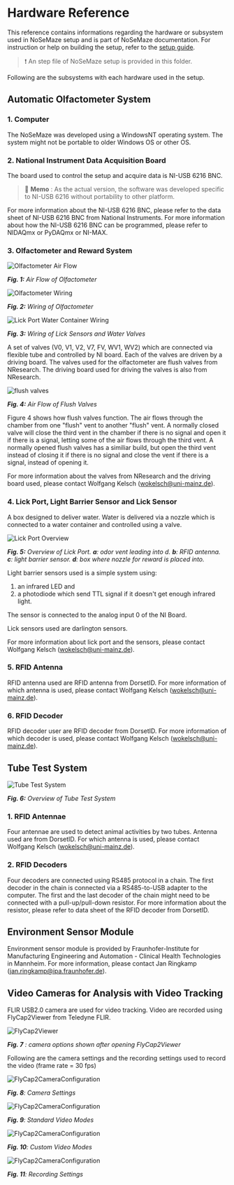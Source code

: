 # Hardware Reference

This reference contains informations regarding the hardware or subsystem used in NoSeMaze setup and is part of NoSeMaze documentation. For instruction or help on building the setup, refer to the [setup guide](../Guides/setupGuide.md).

> :exclamation: An step file of NoSeMaze setup is provided in this folder.

Following are the subsystems with each hardware used in the setup.

## Automatic Olfactometer System

### 1. Computer

The NoSeMaze was developed using a WindowsNT operating system. The system might not be portable to older Windows OS or other OS.

### 2. National Instrument Data Acquisition Board

The board used to control the setup and acquire data is NI-USB 6216 BNC.

> :memo: __Memo__ : As the actual version, the software was developed specific to NI-USB 6216 without portability to other platform.

For more information about the NI-USB 6216 BNC, please refer to the data sheet of NI-USB 6216 BNC from National Instruments.
For more information about how the NI-USB 6216 BNC can be programmed, please refer to NIDAQmx or PyDAQmx or NI-MAX.

### 3. Olfactometer and Reward System

![Olfactometer Air Flow](/Documentation/_images/olfactometerAirFlow.PNG)

*__Fig. 1:__ Air Flow of Olfactometer*

![Olfactometer Wiring](/Documentation/_images/olfactometerWiring.PNG)

*__Fig. 2:__ Wiring of Olfactometer*

![Lick Port Water Container Wiring](/Documentation/_images/LickPortAndWaterWiringAndFlow.PNG)

*__Fig. 3:__ Wiring of Lick Sensors and Water Valves*

A set of valves (V0, V1, V2, V7, FV, WV1, WV2) which are connected via flexible tube and controlled by NI board. Each of the valves are driven by a driving board. The valves used for the olfactometer are flush valves from NResearch. The driving board used for driving the valves is also from NResearch.

![flush valves](/Documentation/_images/flushValve.PNG)

*__Fig. 4:__ Air Flow of Flush Valves*

Figure 4 shows how flush valves function. The air flows through the chamber from one "flush" vent to another "flush" vent. A normally closed valve will close the third vent in the chamber if there is no signal and open it if there is a signal, letting some of the air flows through the third vent. A normally opened flush valves has a similiar build, but open the third vent instead of closing it if there is no signal and close the vent if there is a signal, instead of opening it.

For more information about the valves from NResearch and the driving board used, please contact Wolfgang Kelsch (wokelsch@uni-mainz.de).

### 4. Lick Port, Light Barrier Sensor and Lick Sensor

A box designed to deliver water. Water is delivered via a nozzle which is connected to a water container and controlled using a valve.

![Lick Port Overview](/Documentation/_images/LickPortSimple.PNG)

*__Fig. 5:__ Overview of Lick Port. __a__: odor vent leading into d. __b__: RFID antenna. __c__: light barrier sensor. __d__: box where nozzle for reward is placed into.*

Light barrier sensors used is a simple system using:

1. an infrared LED and
2. a photodiode which send TTL signal if it doesn't get enough infrared light.

The sensor is connected to the analog input 0 of the NI Board.

Lick sensors used are darlington sensors.

For more information about lick port and the sensors, please contact Wolfgang Kelsch (wokelsch@uni-mainz.de).

### 5. RFID Antenna

RFID antenna used are RFID antenna from DorsetID. For more information of which antenna is used, please contact Wolfgang Kelsch (wokelsch@uni-mainz.de).

### 6. RFID Decoder

RFID decoder user are RFID decoder from DorsetID. For more information of which decoder is used, please contact Wolfgang Kelsch (wokelsch@uni-mainz.de).

## Tube Test System

![Tube Test System](/Documentation/_images/tubeTestWiringSimple.PNG)

*__Fig. 6:__ Overview of Tube Test System*

### 1. RFID Antennae

Four antennae are used to detect animal activities by two tubes. Antenna used are from DorsetID. For which antenna is used, please contact Wolfgang Kelsch (wokelsch@uni-mainz.de).

### 2. RFID Decoders

Four decoders are connected using RS485 protocol in a chain. The first decoder in the chain is connected via a RS485-to-USB adapter to the computer. The first and the last decoder of the chain might need to be connected with a pull-up/pull-down resistor. For more information about the resistor, please refer to data sheet of the RFID decoder from DorsetID.

## Environment Sensor Module

Environment sensor module is provided by Fraunhofer-Institute for Manufacturing Engineering and Automation - Clinical Health Technologies in Mannheim. For more information, please contact Jan Ringkamp (jan.ringkamp@ipa.fraunhofer.de).

## Video Cameras for Analysis with Video Tracking

FLIR USB2.0 camera are used for video tracking. Video are recorded using FlyCap2Viewer from Teledyne FLIR.

![FlyCap2Viewer](../_images/FlyCap2Viewer01.PNG)

*__Fig. 7__ : camera options shown after opening FlyCap2Viewer*

Following are the camera settings and the recording settings used to record the video (frame rate = 30 fps)

![FlyCap2CameraConfiguration](../_images/FlyCap2Viewer02.PNG)

*__Fig. 8__: Camera Settings*

![FlyCap2CameraConfiguration](../_images/FlyCap2Viewer03.PNG)

*__Fig. 9__: Standard Video Modes*

![FlyCap2CameraConfiguration](../_images/FlyCap2Viewer04.PNG)

*__Fig. 10__: Custom Video Modes*

![FlyCap2CameraConfiguration](../_images/FlyCap2Viewer05.PNG)

*__Fig. 11__: Recording Settings*

